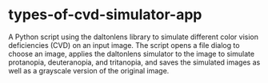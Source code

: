 # types-of-cvd-simulator-app

A Python script using the daltonlens library to simulate different color vision deficiencies (CVD) on an input image. The script opens a file dialog to choose an image, applies the daltonlens simulator to the image to simulate protanopia, deuteranopia, and tritanopia, and saves the simulated images as well as a grayscale version of the original image.
